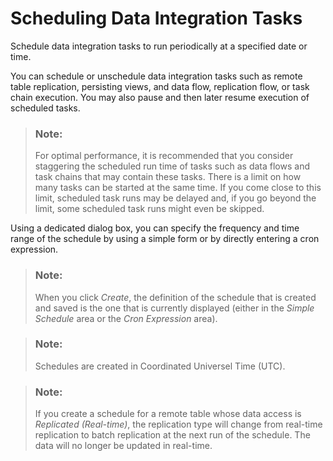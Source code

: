 <!-- loio7fa07621d9c0452a978cb2cc8e4cd2b1 -->

# Scheduling Data Integration Tasks

Schedule data integration tasks to run periodically at a specified date or time.

You can schedule or unschedule data integration tasks such as remote table replication, persisting views, and data flow, replication flow, or task chain execution. You may also pause and then later resume execution of scheduled tasks.

> ### Note:  
> For optimal performance, it is recommended that you consider staggering the scheduled run time of tasks such as data flows and task chains that may contain these tasks. There is a limit on how many tasks can be started at the same time. If you come close to this limit, scheduled task runs may be delayed and, if you go beyond the limit, some scheduled task runs might even be skipped.

Using a dedicated dialog box, you can specify the frequency and time range of the schedule by using a simple form or by directly entering a cron expression.

> ### Note:  
> When you click *Create*, the definition of the schedule that is created and saved is the one that is currently displayed \(either in the *Simple Schedule* area or the *Cron Expression* area\).

> ### Note:  
> Schedules are created in Coordinated Universel Time \(UTC\).

> ### Note:  
> If you create a schedule for a remote table whose data access is *Replicated \(Real-time\)*, the replication type will change from real-time replication to batch replication at the next run of the schedule. The data will no longer be updated in real-time.

